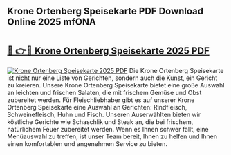 ## Krone Ortenberg Speisekarte PDF Download Online 2025 mfONA

# <h2><a href="http://gcb31qu.nevu.top/?p=Krone+Ortenberg+Speisekarte">🔗 👉🔴 Krone Ortenberg Speisekarte 2025 PDF</a></h2>

[![Krone Ortenberg Speisekarte 2025 PDF](https://i.imgur.com/dBaPXMq.png)](http://gcb31qu.nevu.top/?p=Krone+Ortenberg+Speisekarte)
Die Krone Ortenberg Speisekarte ist nicht nur eine Liste von Gerichten, sondern auch die Kunst, ein Gericht zu kreieren. Unsere Krone Ortenberg Speisekarte bietet eine große Auswahl an leichten und frischen Salaten, die mit frischem Gemüse und Obst zubereitet werden. Für Fleischliebhaber gibt es auf unserer Krone Ortenberg Speisekarte eine Auswahl an Gerichten: Rindfleisch, Schweinefleisch, Huhn und Fisch. Unseren Auserwählten bieten wir köstliche Gerichte wie Schaschlik und Steak an, die bei frischem, natürlichem Feuer zubereitet werden. Wenn es Ihnen schwer fällt, eine Menüauswahl zu treffen, ist unser Team bereit, Ihnen zu helfen und Ihnen einen komfortablen und angenehmen Service zu bieten.
